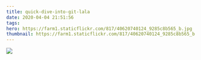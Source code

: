 ```yaml
---
title: quick-dive-into-git-lala
date: 2020-04-04 21:51:56
tags:
hero: https://farm1.staticflickr.com/817/40620740124_9285c8b565_b.jpg
thumbnail: https://farm1.staticflickr.com/817/40620740124_9285c8b565_b.jpg
---
```


![](./lala.png)